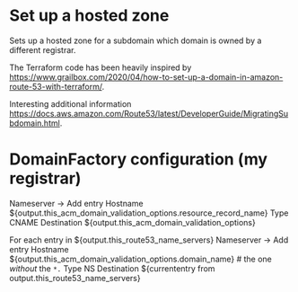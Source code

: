 # Set up a hosted zone

Sets up a hosted zone for a subdomain which domain is owned by a different registrar.

The Terraform code has been heavily inspired by
https://www.grailbox.com/2020/04/how-to-set-up-a-domain-in-amazon-route-53-with-terraform/.

Interesting additional information
https://docs.aws.amazon.com/Route53/latest/DeveloperGuide/MigratingSubdomain.html.

# DomainFactory configuration (my registrar)

Nameserver -> Add entry
Hostname ${output.this_acm_domain_validation_options.resource_record_name}
Type CNAME
Destination ${output.this_acm_domain_validation_options}

For each entry in ${output.this_route53_name_servers}
Nameserver -> Add entry
Hostname ${output.this_acm_domain_validation_options.domain_name} # the one _without_ the `*.`
Type NS
Destination ${currententry from output.this_route53_name_servers}
